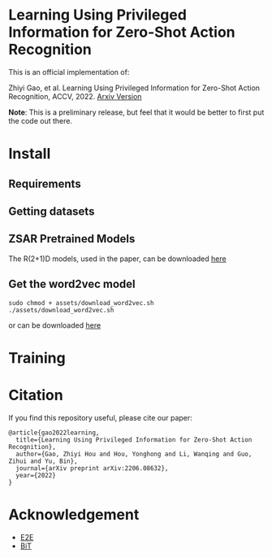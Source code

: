 # Learning Using Privileged Information for Zero-Shot Action Recognition
This is an official implementation of:

Zhiyi Gao, et al. Learning Using Privileged Information for Zero-Shot Action Recognition, ACCV, 2022. [Arxiv Version](https://arxiv.org/abs/2206.08632)

**Note**: This is a preliminary release, but feel that it would be better to first put the code out there.
# Install
## Requirements

## Getting datasets

## ZSAR Pretrained Models

The R(2+1)D models, used in the paper, can be downloaded [here](https://drive.google.com/drive/folders/1mXybSSZk5FtLzf5Vc5KX6WbhtPeXXzeI?usp=sharing)

## Get the word2vec model

```
sudo chmod + assets/download_word2vec.sh
./assets/download_word2vec.sh
```
or can be downloaded [here](https://drive.google.com/drive/folders/1YIm6zIMBU7dP40nDSimurZVXNpfcRrUw?usp=sharing)
# Training


# Citation
If you find this repository useful, please cite our paper:

```
@article{gao2022learning,
  title={Learning Using Privileged Information for Zero-Shot Action Recognition},
  author={Gao, Zhiyi Hou and Hou, Yonghong and Li, Wanqing and Guo, Zihui and Yu, Bin},
  journal={arXiv preprint arXiv:2206.08632},
  year={2022}
}
```
# Acknowledgement
- [E2E](https://github.com/bbrattoli/ZeroShotVideoClassification)
- [BiT](https://github.com/google-research/big_transfer)
